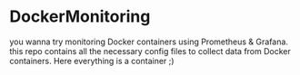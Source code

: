 # DockerMonitoring
you wanna try monitoring Docker containers using Prometheus &amp; Grafana. this repo contains all the necessary 
config files to collect data from Docker containers. Here everything is a container ;) 
